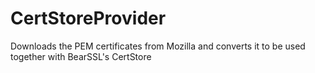 # CertStoreProvider
Downloads the PEM certificates from Mozilla and converts it to be used together with BearSSL's CertStore
